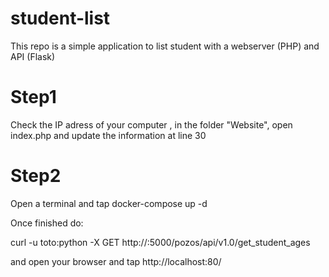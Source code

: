 # student-list 
This repo is a simple application to list student with a webserver (PHP) and API (Flask)

# Step1
Check the IP adress of your computer , in the folder "Website", open index.php 
and update the information at line 30

# Step2
Open a terminal and tap docker-compose up -d

Once finished do:

curl -u toto:python -X GET http://<your ip adress>:5000/pozos/api/v1.0/get_student_ages
  
and open your browser and tap http://localhost:80/
